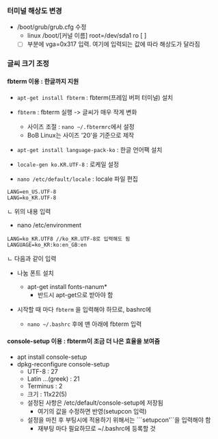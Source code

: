 ### 터미널 해상도 변경
- /boot/grub/grub.cfg 수정
  - linux /boot/[커널 이름] root=/dev/sda1 ro [ ]
  - [ ] 부분에 vga=0x317 입력. 여기에 입력되는 값에 따라 해상도가 달라짐

### 글씨 크기 조정
#### fbterm 이용 : 한글까지 지원
- ```apt-get install fbterm``` : fbterm(프레임 버퍼 터미널) 설치
- ```fbterm``` : fbterm 실행 -> 글씨가 매우 작게 변화
  - 사이즈 조절 : ```nano ~/.fbtermrc```에서 설정 
  - BoB Linux는 사이즈 '20'을 기준으로  제작

- ```apt-get install language-pack-ko``` : 한글 언어팩 설치
- ```locale-gen ko.KR.UTF-8``` : 로케일 설정

- ```nano /etc/default/locale``` : locale 파일 편집
```
LANG=en_US.UTF-8
LANG=ko_KR.UTF-8
```
ㄴ 위의 내용 입력

- nano /etc/environment
```
LANG=ko_KR.UTF8 //ko_KR.UTF-8로 입력해도 됨
LANGUAGE=ko_KR:ko:en_GB:en
```
ㄴ 다음과 같이 입력

- 나눔 폰트 설치
  - apt-get install fonts-nanum*
    - 반드시 apt-get으로 받아야 함
    
- 시작할 때 마다 ```fbterm``` 을 입력해야 하므로, bashrc에 
  - ```nano ~/.bashrc``` 후에 맨 아래에 fbterm 입력

#### console-setup 이용 : fbterm이 조금 더 나은 효율을 보여줌
- apt install console-setup
- dpkg-reconfigure console-setup
  - UTF-8 : 27
  - Latin ...(greek) : 21
  - Terminus : 2
  - 크기 : 11x22(5)
  - 설정된 사항은 /etc/default/console-setup에 저장됨
    - 여기의 값을 수정하면 반영(setupcon 입력)
  - 설정을 마친 후 부팅시에 적용하기 위해서는 ```setupcon'``을 입력해야 함
    - 재부팅 마다 필요하므로 ~/.bashrc에 등록할 것
